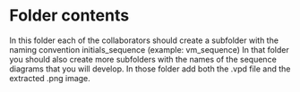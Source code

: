 # Folder contents
In this folder each of the collaborators should create a subfolder with the naming convention initials_sequence (example: vm_sequence)
In that folder you should also create more subfolders with the names of the sequence diagrams that you will develop.
In those folder add both the .vpd file and the extracted .png image.